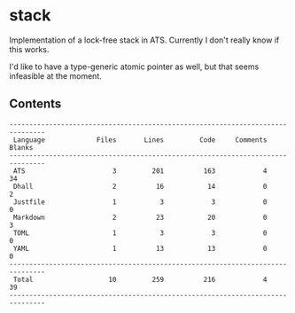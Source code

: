 # stack

Implementation of a lock-free stack in ATS. Currently I don't really know if
this works.

I'd like to have a type-generic atomic pointer as well, but that seems
infeasible at the moment.

## Contents

```
-------------------------------------------------------------------------------
 Language             Files       Lines         Code     Comments       Blanks
-------------------------------------------------------------------------------
 ATS                      3         201          163            4           34
 Dhall                    2          16           14            0            2
 Justfile                 1           3            3            0            0
 Markdown                 2          23           20            0            3
 TOML                     1           3            3            0            0
 YAML                     1          13           13            0            0
-------------------------------------------------------------------------------
 Total                   10         259          216            4           39
-------------------------------------------------------------------------------
```

